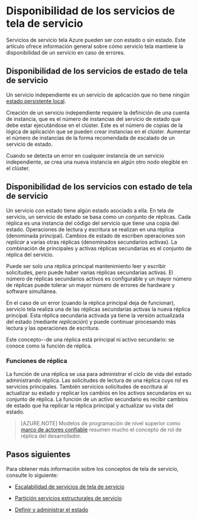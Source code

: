 <properties
   pageTitle="Disponibilidad de los servicios de servicio tela | Microsoft Azure"
   description="Describe la detección de errores, migración tras error y recuperación para los servicios"
   services="service-fabric"
   documentationCenter=".net"
   authors="appi101"
   manager="timlt"
   editor=""/>

<tags
   ms.service="service-fabric"
   ms.devlang="dotnet"
   ms.topic="article"
   ms.tgt_pltfrm="NA"
   ms.workload="NA"
   ms.date="08/10/2016"
   ms.author="aprameyr"/>

# <a name="availability-of-service-fabric-services"></a>Disponibilidad de los servicios de tela de servicio
Servicios de servicio tela Azure pueden ser con estado o sin estado. Este artículo ofrece información general sobre cómo servicio tela mantiene la disponibilidad de un servicio en caso de errores.

## <a name="availability-of-service-fabric-stateless-services"></a>Disponibilidad de los servicios de estado de tela de servicio
Un servicio independiente es un servicio de aplicación que no tiene ningún [estado persistente local](service-fabric-concepts-state.md).

Creación de un servicio independiente requiere la definición de una cuenta de instancia, que es el número de instancias del servicio de estado que debe estar ejecutándose en el clúster. Este es el número de copias de la lógica de aplicación que se pueden crear instancias en el clúster. Aumentar el número de instancias de la forma recomendada de escalado de un servicio de estado.

Cuando se detecta un error en cualquier instancia de un servicio independiente, se crea una nueva instancia en algún otro nodo elegible en el clúster.

## <a name="availability-of-service-fabric-stateful-services"></a>Disponibilidad de los servicios con estado de tela de servicio
Un servicio con estado tiene algún estado asociado a ella. En tela de servicio, un servicio de estado se basa como un conjunto de réplicas. Cada réplica es una instancia del código del servicio que tiene una copia del estado. Operaciones de lectura y escritura se realizan en una réplica (denominada principal). Cambios de estado de escriben operaciones son *replicar* a varias otras réplicas (denominados secundarios activas). La combinación de principales y activas réplicas secundarias es el conjunto de réplica del servicio.

Puede ser solo una réplica principal mantenimiento leer y escribir solicitudes, pero puede haber varias réplicas secundarias activas. El número de réplicas secundarios activos es configurable y un mayor número de réplicas puede tolerar un mayor número de errores de hardware y software simultánea.

En el caso de un error (cuando la réplica principal deja de funcionar), servicio tela realiza una de las réplicas secundarias activas la nueva réplica principal. Esta réplica secundaria activada ya tiene la versión actualizada del estado (mediante *replicación*) y puede continuar procesando más lectura y las operaciones de escritura.

Este concepto--de una réplica está principal ni activo secundario: se conoce como la función de réplica.

### <a name="replica-roles"></a>Funciones de réplica
La función de una réplica se usa para administrar el ciclo de vida del estado administrando réplica. Las solicitudes de lectura de una réplica cuyo rol es servicios principales. También servicios solicitudes de escritura al actualizar su estado y replicar los cambios en los activos secundarios en su conjunto de réplica. La función de un activo secundario es recibir cambios de estado que ha replicar la réplica principal y actualizar su vista del estado.

>[AZURE.NOTE] Modelos de programación de nivel superior como [marco de actores confiable](service-fabric-reliable-actors-introduction.md) resumen mucho el concepto de rol de réplica del desarrollador.

## <a name="next-steps"></a>Pasos siguientes

Para obtener más información sobre los conceptos de tela de servicio, consulte lo siguiente:

- [Escalabilidad de servicios de tela de servicio](service-fabric-concepts-scalability.md)

- [Partición servicios estructurales de servicio](service-fabric-concepts-partitioning.md)

- [Definir y administrar el estado](service-fabric-concepts-state.md)

